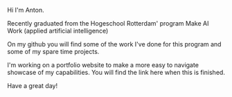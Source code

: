 Hi I'm Anton.

Recently graduated from the Hogeschool Rotterdam' program Make AI Work (applied artificial intelligence)

On my github you will find some of the work I've done for this program and some of my spare time projects. 

I'm working on a portfolio website to make a more easy to navigate showcase of my capabilities. You will find the link here when this is finished.

Have a great day!
